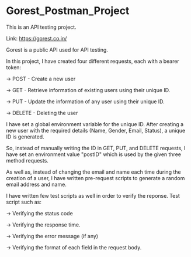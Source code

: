# Gorest_Postman_Project
This is an API testing project. 

Link: https://gorest.co.in/

Gorest is a public API used for API testing. 

In this project, I have created four different requests, each with a bearer token: 

-> POST - Create a new user

-> GET - Retrieve information of existing users using their unique ID.

-> PUT - Update the information of any user using their unique ID.

-> DELETE - Deleting the user 

I have set a global environment variable for the unique ID. After creating a new user with the required details (Name, Gender, Email, Status), a unique ID is generated.

So, instead of manually writing the ID in GET, PUT, and DELETE requests, I have set an environment value "postID" which is used by the given three method requests.

As well as, instead of changing the email and name each time during the creation of a user, I have written pre-request scripts to generate a random email address and name.

I have written few test scripts as well in order to verify the reponse. Test script such as: 

-> Verifying the status code

-> Verifying the response time.

->  Verifying the error message (if any)

-> Verifying the format of each field in the request body.
